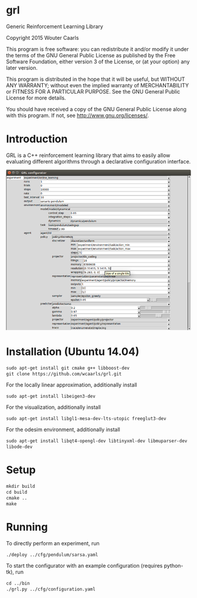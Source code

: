 # grl
Generic Reinforcement Learning Library

Copyright 2015 Wouter Caarls

This program is free software: you can redistribute it and/or modify
it under the terms of the GNU General Public License as published by
the Free Software Foundation, either version 3 of the License, or
(at your option) any later version.

This program is distributed in the hope that it will be useful,
but WITHOUT ANY WARRANTY; without even the implied warranty of
MERCHANTABILITY or FITNESS FOR A PARTICULAR PURPOSE.  See the
GNU General Public License for more details.

You should have received a copy of the GNU General Public License
along with this program.  If not, see <http://www.gnu.org/licenses/>.

# Introduction

GRL is a C++ reinforcement learning library that aims to easily allow
evaluating different algorithms through a declarative configuration
interface.

![Configurator](/doc/grl.png)

# Installation (Ubuntu 14.04)
```
sudo apt-get install git cmake g++ libboost-dev
git clone https://github.com/wcaarls/grl.git
```

For the locally linear approximation, additionally install
```
sudo apt-get install libeigen3-dev
```

For the visualization, additionally install
```
sudo apt-get install libgl1-mesa-dev-lts-utopic freeglut3-dev
```

For the odesim environment, additionally install
```
sudo apt-get install libqt4-opengl-dev libtinyxml-dev libmuparser-dev libode-dev
```

# Setup
```
mkdir build
cd build
cmake ..
make
```

# Running

To directly perform an experiment, run

```
./deploy ../cfg/pendulum/sarsa.yaml
```

To start the configurator with an example configuration (requires python-tk), run

```
cd ../bin
./grl.py ../cfg/configuration.yaml
```
